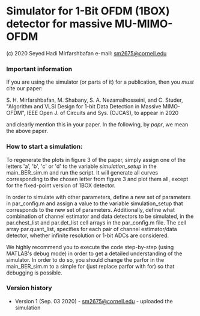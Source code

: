 # Simulator for 1-Bit OFDM (1BOX) detector for massive MU-MIMO-OFDM
(c) 2020 Seyed Hadi Mirfarshbafan
e-mail: sm2675@cornell.edu 


### Important information 

If you are using the simulator (or parts of it) for a publication, then you *must* cite our paper:

S. H. Mirfarshbafan, M. Shabany, S. A. Nezamalhosseini, and C. Studer, "Algorithm and VLSI Design for 1-bit Data Detection in Massive MIMO-OFDM", IEEE Open J. of Circuits and Sys. (OJCAS), to appear in 2020

and clearly mention this in your paper.  In the following, by *papr*, we mean the above paper.

### How to start a simulation:

To regenerate the plots in figure 3 of the paper, simply assign one of the letters 'a', 'b', 'c' or 'd' to the variable *simulation_setup* in the main_BER_sim.m 
and run the script. It will generate all curves corresponding to the chosen letter from figure 3 and plot them all, except for the fixed-point version of 1BOX detector.

In order to simulate with other parameters, define a new set of parameters in par_config.m and assign a value to the variable simulation_setup that corresponds to the
new set of parameters. Additionally, define what combination of channel estimator and data detectors to be simulated, in the par.chest_list and par.det_list cell arrays
in the par_config.m file. The cell array par.quant_list, specifies for each pair of channel estimator/data detector, whether infinite resolution or 1-bit ADCs
are considered.
 	
We highly recommend you to execute the code step-by-step (using MATLAB's debug mode) in order to get a detailed understanding of the simulator. In order to do so, you should change the parfor in the main_BER_sim.m to a simple for (just replace parfor with for) so that debugging is possible.

### Version history
* Version 1 (Sep. 03 2020) - sm2675@cornell.edu  - uploaded the simulation
